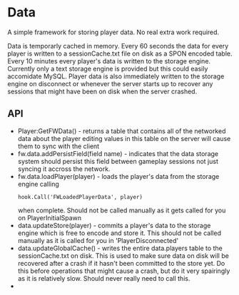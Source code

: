 # Data
A simple framework for storing player data. No real extra work required.

Data is temporarly cached in memory. Every 60 seconds the data for every player is written to a 
sessionCache.txt file on disk as a SPON encoded table. Every 10 minutes every player's data is written
to the storage engine. Currently only a text storage engine is provided but this could easily accomidate MySQL.
Player data is also immediately written to the storage engine on disconnect or whenever the server starts up
to recover any sessions that might have been on disk when the server crashed.

## API
 - Player:GetFWData() - returns a table that contains all of the networked data about the player
 	editing values in this table on the server will cause them to sync with the client
 - fw.data.addPersistField(field name) - indicates that the data storage system should persist
 	this field between gameplay sessions not just syncing it accross the network. 
 - fw.data.loadPlayer(player) - loads the player's data from the storage engine calling 
 	```
 	hook.Call('FWLoadedPlayerData', player)
 	```
 	when complete. Should not be called manually as it gets called for you on PlayerInitialSpawn
 - data.updateStore(player) - commits a player's data to the storage engine which is free to encode and store it.
   This should not be called manually as it is called for you in 'PlayerDisconnected'
 - data.updateGlobalCache() - writes the entire data.players table to the sessionCache.txt on disk. This is 
   used to make sure data on disk will be recovered after a crash if it hasn't been committed to the store yet.
   Do this before operations that might cause a crash, but do it very spairingly as it is relatively slow. Should never really need to call this.
 - 